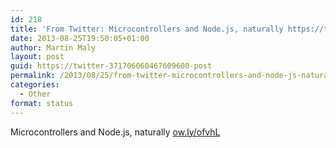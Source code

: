 ```yaml
---
id: 218
title: 'From Twitter: Microcontrollers and Node.js, naturally https://t.c&#8230;'
date: 2013-08-25T19:50:05+01:00
author: Martin Maly
layout: post
guid: https://twitter-371706060467609600-post
permalink: /2013/08/25/from-twitter-microcontrollers-and-node-js-naturally-httpt-c/
categories:
  - Other
format: status
---
```

Microcontrollers and Node.js, naturally [ow.ly/ofvhL](https://ow.ly/ofvhL)